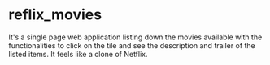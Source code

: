 # reflix_movies
It's a single page web application listing down the movies available with the functionalities to click on the tile and see the description and trailer of the listed items. It feels like a clone of Netflix.
